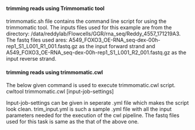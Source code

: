 #### trimming reads using Trimmomatic tool

trimmomatic.sh file contains the command line script for using the trimmomatic tool. The inputs files used for this example are from the directory: /data/reddylab/Flowcells/GGR/rna_seq/Reddy_4557_171219A3. 
The fastq files used ares: A549_FOXO3_OE-RNA_seq-dex-00h-rep1_S1_L001_R1_001.fastq.gz as the input forward strand and A549_FOXO3_OE-RNA_seq-dex-00h-rep1_S1_L001_R2_001.fastq.gz as the input reverse strand. 

#### trimming reads using trimmomatic.cwl

The below given command is used to execute trimmomatic.cwl script. 
cwltool trimmomatic.cwl [input-job-settings]

Input-job-settings can be given in seperate .yml file which makes the script look clean. trim_input.yml is such a sample .yml file with all the input parameters needed for the execution of the cwl pipeline. The fastq files used for this task is same as the that of the above one.

